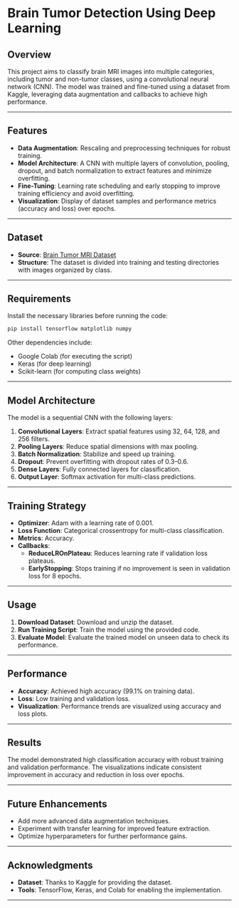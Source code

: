 # Brain Tumor Detection Using Deep Learning

## Overview
This project aims to classify brain MRI images into multiple categories, including tumor and non-tumor classes, using a convolutional neural network (CNN). The model was trained and fine-tuned using a dataset from Kaggle, leveraging data augmentation and callbacks to achieve high performance.

---

## Features
- **Data Augmentation**: Rescaling and preprocessing techniques for robust training.
- **Model Architecture**: A CNN with multiple layers of convolution, pooling, dropout, and batch normalization to extract features and minimize overfitting.
- **Fine-Tuning**: Learning rate scheduling and early stopping to improve training efficiency and avoid overfitting.
- **Visualization**: Display of dataset samples and performance metrics (accuracy and loss) over epochs.

---

## Dataset
- **Source**: [Brain Tumor MRI Dataset](https://www.kaggle.com/datasets/sartajbhuvaji/brain-tumor-classification-mri)
- **Structure**: The dataset is divided into training and testing directories with images organized by class.

---

## Requirements
Install the necessary libraries before running the code:

```bash
pip install tensorflow matplotlib numpy
```

Other dependencies include:
- Google Colab (for executing the script)
- Keras (for deep learning)
- Scikit-learn (for computing class weights)

---

## Model Architecture
The model is a sequential CNN with the following layers:
1. **Convolutional Layers**: Extract spatial features using 32, 64, 128, and 256 filters.
2. **Pooling Layers**: Reduce spatial dimensions with max pooling.
3. **Batch Normalization**: Stabilize and speed up training.
4. **Dropout**: Prevent overfitting with dropout rates of 0.3–0.6.
5. **Dense Layers**: Fully connected layers for classification.
6. **Output Layer**: Softmax activation for multi-class predictions.

---

## Training Strategy
- **Optimizer**: Adam with a learning rate of 0.001.
- **Loss Function**: Categorical crossentropy for multi-class classification.
- **Metrics**: Accuracy.
- **Callbacks**:
  - **ReduceLROnPlateau**: Reduces learning rate if validation loss plateaus.
  - **EarlyStopping**: Stops training if no improvement is seen in validation loss for 8 epochs.

---

## Usage
1. **Download Dataset**: Download and unzip the dataset.
2. **Run Training Script**: Train the model using the provided code.
3. **Evaluate Model**: Evaluate the trained model on unseen data to check its performance.

---

## Performance
- **Accuracy**: Achieved high accuracy (99.1% on training data).
- **Loss**: Low training and validation loss.
- **Visualization**: Performance trends are visualized using accuracy and loss plots.

---

## Results
The model demonstrated high classification accuracy with robust training and validation performance. The visualizations indicate consistent improvement in accuracy and reduction in loss over epochs.

---

## Future Enhancements
- Add more advanced data augmentation techniques.
- Experiment with transfer learning for improved feature extraction.
- Optimize hyperparameters for further performance gains.

---

## Acknowledgments
- **Dataset**: Thanks to Kaggle for providing the dataset.
- **Tools**: TensorFlow, Keras, and Colab for enabling the implementation.

---
